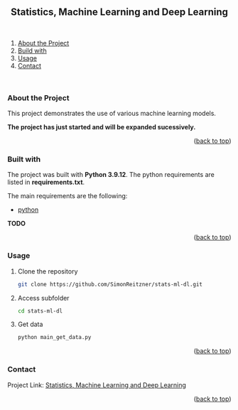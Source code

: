 <div id="top"></div>

<br />
<h2 align="center">Statistics, Machine Learning and Deep Learning</h2>
<br />
</div>


1. [About the Project](#about-the-project)
2. [Build with](#build-with)
3. [Usage](#usage)
4. [Contact](#contact)
<br />


### About the Project <a id="about-the-project"></a>
This project demonstrates the use of various machine learning models.

**The project has just started and will be expanded sucessively.**

<p align="right">(<a href="#top">back to top</a>)</p>


### Built with <a id="build-with"></a>
The project was built with **Python 3.9.12**.
The python requirements are listed in **requirements.txt**.

The main requirements are the following:

* [python](https://www.python.org/)

**TODO**

<!-- * [python-dotenv](https://pypi.org/project/python-dotenv/)
* [scikit-learn](https://scikit-learn.org/) -->

<p align="right">(<a href="#top">back to top</a>)</p>


### Usage <a id="usage"></a>
1. Clone the repository
   ```sh
   git clone https://github.com/SimonReitzner/stats-ml-dl.git
   ```
2. Access subfolder
   ```sh
   cd stats-ml-dl
   ```
3. Get data
   ```sh
   python main_get_data.py
   ```

<p align="right">(<a href="#top">back to top</a>)</p>


### Contact <a id="contact"></a>
Project Link: [Statistics, Machine Learning and Deep Learning](https://github.com/SimonReitzner/stats-ml-dl)

<p align="right">(<a href="#top">back to top</a>)</p>
